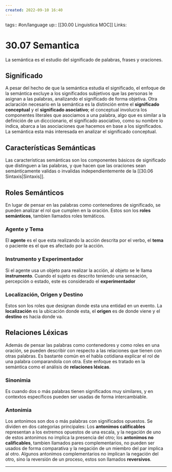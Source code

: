 ```yaml
---
created: 2022-09-10 16:40
---
```

tags:: #on/language 
up:: [[30.00 Linguistica MOC]]
Links: 
# 30.07 Semantica
La semántica es el estudio del significado de palabras, frases y oraciones.

## Significado
A pesar del hecho de que la semántica estudia el significado, el enfoque de la semántica excluye a los significados subjetivos que las personas le asignan a las palabras, analizando el significado de forma objetiva. Otra aclaración necesario en la semántica es la distinción entre el **significado conceptual** y el **significado asociativo**; el conceptual involucra los componentes literales que asociamos a una palabra, algo que es similar a la definición de un dicccionario, el significado asociativo, como su nombre lo indica, abarca a las asociaciones que hacemos en base a los significados. La semántica esta más interesada en analizar el significado conceptual.

## Características Semánticas
Las características semánticas son los componentes básicos de significado que distinguen a las palabras, y que hacen que las oraciones sean semánticamente validas o invalidas independientemente de la [[30.06 Sintaxis|Sintaxis]].

## Roles Semánticos
En lugar de pensar en las palabras como contenedores de significado, se pueden analizar el rol que cumplen en la oración. Estos son los **roles semánticos**, tambien llamados roles temáticos.

### Agente y Tema
El **agente** es el que esta realizando la acción descrita por el verbo, el **tema** o paciente es el que es afectado por la acción.

### Instrumento y Experimentador
Si el agente usa un objeto para realizar la acción, al objeto se le llama **instrumento**. Cuando el sujeto es descrito teniendo una sensación, percepción o estado, este es considerado el **experimentador**

### Localización, Origen y Destino
Estos son los roles que designan donde esta una entidad en un evento. La **localización** es la ubicación donde esta, el **origen** es de donde viene y el **destino** es hacia donde va.

## Relaciones Léxicas
Además de pensar las palabras como contenedores y como roles en una oración, se pueden describir con respecto a las relaciones que tienen con otras palabras. Es bastante común en el habla cotidiana explicar el rol de una palabra comparandola con otra. Este enfoque es tratado en la semántica como el análisis de **relaciones léxicas**.

### Sinonimia
Es cuando dos o más palabras tienen significados muy similares, y en contextos específicos pueden ser usadas de forma intercambiable.

### Antonimia
Los antonimos son dos o más palabras con significados opuestos. Se dividen en dos categorias principales: Los **antonimos calificables** representan a los extremos opuestos de una escala, y la negación de uno de estos antonimos no implica la presencia del otro; los **antonimos no calificables**, tambien llamados pares complementarios, no pueden ser usados de forma comparativa y la negación de un miembro del par implica al otro. Algunos antonimos complementarios no implican la negación del otro, sino la reversión de un proceso, estos son llamados **reversivos**.


___
